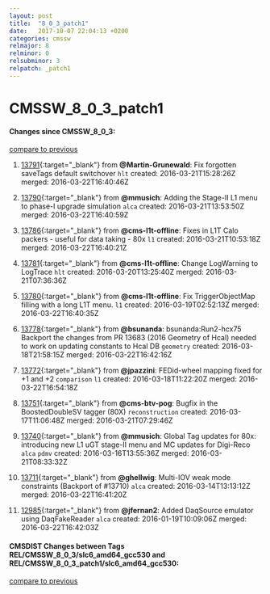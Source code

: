 ```yaml
---
layout: post
title:  "8_0_3_patch1"
date:   2017-10-07 22:04:13 +0200
categories: cmssw
relmajor: 8
relminor: 0
relsubminor: 3
relpatch: _patch1
---
```


# CMSSW_8_0_3_patch1
#### Changes since CMSSW_8_0_3:

[compare to previous](https://github.com/cms-sw/cmssw/compare/CMSSW_8_0_3...CMSSW_8_0_3_patch1)



1. [13791](http://github.com/cms-sw/cmssw/pull/13791){:target="_blank"}  from **@Martin-Grunewald**: Fix forgotten saveTags default switchover `hlt`  created: 2016-03-21T15:28:26Z merged: 2016-03-22T16:40:46Z

1. [13790](http://github.com/cms-sw/cmssw/pull/13790){:target="_blank"}  from **@mmusich**: Adding the Stage-II L1 menu to phase-I upgrade simulation `alca`  created: 2016-03-21T13:53:50Z merged: 2016-03-22T16:40:59Z

1. [13786](http://github.com/cms-sw/cmssw/pull/13786){:target="_blank"}  from **@cms-l1t-offline**: Fixes in L1T Calo packers - useful for data taking - 80x `l1`  created: 2016-03-21T10:53:18Z merged: 2016-03-22T16:40:21Z

1. [13781](http://github.com/cms-sw/cmssw/pull/13781){:target="_blank"}  from **@cms-l1t-offline**: Change LogWarning to LogTrace `hlt`  created: 2016-03-20T13:25:40Z merged: 2016-03-21T07:36:36Z

1. [13780](http://github.com/cms-sw/cmssw/pull/13780){:target="_blank"}  from **@cms-l1t-offline**: Fix TriggerObjectMap filling with a long L1T menu. `l1`  created: 2016-03-19T02:52:13Z merged: 2016-03-22T16:40:35Z

1. [13778](http://github.com/cms-sw/cmssw/pull/13778){:target="_blank"}  from **@bsunanda**: bsunanda:Run2-hcx75 Backport the changes from PR 13683 (2016 Geometry of Hcal) needed to work on updating constants to Hcal DB `geometry`  created: 2016-03-18T21:58:15Z merged: 2016-03-22T16:42:16Z

1. [13772](http://github.com/cms-sw/cmssw/pull/13772){:target="_blank"}  from **@jpazzini**: FEDid-wheel mapping fixed for +1 and +2 `comparison`  `l1`  created: 2016-03-18T11:22:20Z merged: 2016-03-22T16:54:18Z

1. [13751](http://github.com/cms-sw/cmssw/pull/13751){:target="_blank"}  from **@cms-btv-pog**: Bugfix in the BoostedDoubleSV tagger (80X) `reconstruction`  created: 2016-03-17T11:06:48Z merged: 2016-03-21T07:29:46Z

1. [13740](http://github.com/cms-sw/cmssw/pull/13740){:target="_blank"}  from **@mmusich**: Global Tag updates for 80x: introducing new L1 uGT stage-II menu and MC updates for Digi-Reco `alca`  `pdmv`  created: 2016-03-16T13:55:36Z merged: 2016-03-21T08:33:32Z

1. [13711](http://github.com/cms-sw/cmssw/pull/13711){:target="_blank"}  from **@ghellwig**: Multi-IOV weak mode constraints (Backport of #13710) `alca`  created: 2016-03-14T13:13:12Z merged: 2016-03-22T16:41:20Z

1. [12985](http://github.com/cms-sw/cmssw/pull/12985){:target="_blank"}  from **@jfernan2**: Added DaqSource emulator using DaqFakeReader `alca`  created: 2016-01-19T10:09:06Z merged: 2016-03-22T16:42:03Z

#### CMSDIST Changes between Tags REL/CMSSW_8_0_3/slc6_amd64_gcc530 and REL/CMSSW_8_0_3_patch1/slc6_amd64_gcc530:

[compare to previous](https://github.com/cms-sw/cmsdist/compare/REL/CMSSW_8_0_3/slc6_amd64_gcc530...REL/CMSSW_8_0_3_patch1/slc6_amd64_gcc530)


